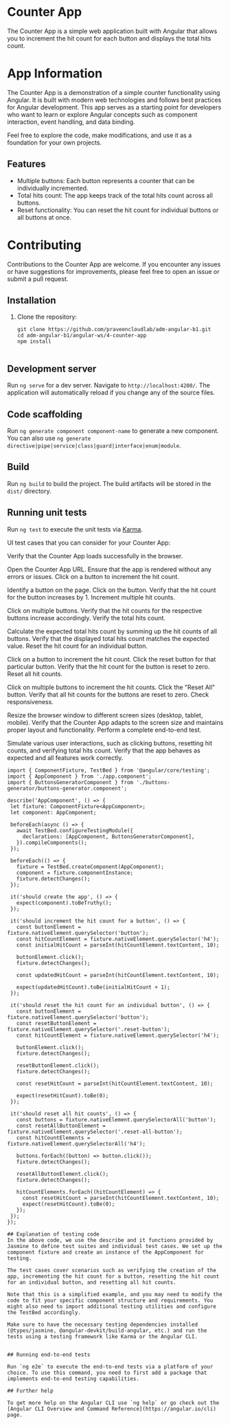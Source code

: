 # Counter App

The Counter App is a simple web application built with Angular that allows you to increment the hit count for each button and displays the total hits count.

# App Information
The Counter App is a demonstration of a simple counter functionality using Angular. It is built with modern web technologies and follows best practices for Angular development.
This app serves as a starting point for developers who want to learn or explore Angular concepts such as component interaction, event handling, and data binding.

Feel free to explore the code, make modifications, and use it as a foundation for your own projects.

## Features

- Multiple buttons: Each button represents a counter that can be individually incremented.
- Total hits count: The app keeps track of the total hits count across all buttons.
- Reset functionality: You can reset the hit count for individual buttons or all buttons at once.

# Contributing
Contributions to the Counter App are welcome. If you encounter any issues or have suggestions for improvements, please feel free to open an issue or submit a pull request.



## Installation

1. Clone the repository:

   ```shell
   git clone https://github.com/praveencloudlab/adm-angular-b1.git
   cd adm-angular-b1/angular-ws/4-counter-app
   npm install


## Development server

Run `ng serve` for a dev server. Navigate to `http://localhost:4200/`. The application will automatically reload if you change any of the source files.

## Code scaffolding

Run `ng generate component component-name` to generate a new component. You can also use `ng generate directive|pipe|service|class|guard|interface|enum|module`.

## Build

Run `ng build` to build the project. The build artifacts will be stored in the `dist/` directory.

## Running unit tests

Run `ng test` to execute the unit tests via [Karma](https://karma-runner.github.io).

UI test cases that you can consider for your Counter App:

Verify that the Counter App loads successfully in the browser.

Open the Counter App URL.
Ensure that the app is rendered without any errors or issues.
Click on a button to increment the hit count.

Identify a button on the page.
Click on the button.
Verify that the hit count for the button increases by 1.
Increment multiple hit counts.

Click on multiple buttons.
Verify that the hit counts for the respective buttons increase accordingly.
Verify the total hits count.

Calculate the expected total hits count by summing up the hit counts of all buttons.
Verify that the displayed total hits count matches the expected value.
Reset the hit count for an individual button.

Click on a button to increment the hit count.
Click the reset button for that particular button.
Verify that the hit count for the button is reset to zero.
Reset all hit counts.

Click on multiple buttons to increment the hit counts.
Click the "Reset All" button.
Verify that all hit counts for the buttons are reset to zero.
Check responsiveness.

Resize the browser window to different screen sizes (desktop, tablet, mobile).
Verify that the Counter App adapts to the screen size and maintains proper layout and functionality.
Perform a complete end-to-end test.

Simulate various user interactions, such as clicking buttons, resetting hit counts, and verifying total hits count.
Verify that the app behaves as expected and all features work correctly.

 ```shell
import { ComponentFixture, TestBed } from '@angular/core/testing';
import { AppComponent } from './app.component';
import { ButtonsGeneratorComponent } from './buttons-generator/buttons-generator.component';

describe('AppComponent', () => {
  let fixture: ComponentFixture<AppComponent>;
  let component: AppComponent;

  beforeEach(async () => {
    await TestBed.configureTestingModule({
      declarations: [AppComponent, ButtonsGeneratorComponent],
    }).compileComponents();
  });

  beforeEach(() => {
    fixture = TestBed.createComponent(AppComponent);
    component = fixture.componentInstance;
    fixture.detectChanges();
  });

  it('should create the app', () => {
    expect(component).toBeTruthy();
  });

  it('should increment the hit count for a button', () => {
    const buttonElement = fixture.nativeElement.querySelector('button');
    const hitCountElement = fixture.nativeElement.querySelector('h4');
    const initialHitCount = parseInt(hitCountElement.textContent, 10);

    buttonElement.click();
    fixture.detectChanges();

    const updatedHitCount = parseInt(hitCountElement.textContent, 10);

    expect(updatedHitCount).toBe(initialHitCount + 1);
  });

  it('should reset the hit count for an individual button', () => {
    const buttonElement = fixture.nativeElement.querySelector('button');
    const resetButtonElement = fixture.nativeElement.querySelector('.reset-button');
    const hitCountElement = fixture.nativeElement.querySelector('h4');

    buttonElement.click();
    fixture.detectChanges();

    resetButtonElement.click();
    fixture.detectChanges();

    const resetHitCount = parseInt(hitCountElement.textContent, 10);

    expect(resetHitCount).toBe(0);
  });

  it('should reset all hit counts', () => {
    const buttons = fixture.nativeElement.querySelectorAll('button');
    const resetAllButtonElement = fixture.nativeElement.querySelector('.reset-all-button');
    const hitCountElements = fixture.nativeElement.querySelectorAll('h4');

    buttons.forEach((button) => button.click());
    fixture.detectChanges();

    resetAllButtonElement.click();
    fixture.detectChanges();

    hitCountElements.forEach((hitCountElement) => {
      const resetHitCount = parseInt(hitCountElement.textContent, 10);
      expect(resetHitCount).toBe(0);
    });
  });
});

## Explanation of testing code
In the above code, we use the describe and it functions provided by Jasmine to define test suites and individual test cases. We set up the component fixture and create an instance of the AppComponent for testing.

The test cases cover scenarios such as verifying the creation of the app, incrementing the hit count for a button, resetting the hit count for an individual button, and resetting all hit counts.

Note that this is a simplified example, and you may need to modify the code to fit your specific component structure and requirements. You might also need to import additional testing utilities and configure the TestBed accordingly.

Make sure to have the necessary testing dependencies installed (@types/jasmine, @angular-devkit/build-angular, etc.) and run the tests using a testing framework like Karma or the Angular CLI.


## Running end-to-end tests

Run `ng e2e` to execute the end-to-end tests via a platform of your choice. To use this command, you need to first add a package that implements end-to-end testing capabilities.

## Further help

To get more help on the Angular CLI use `ng help` or go check out the [Angular CLI Overview and Command Reference](https://angular.io/cli) page.

